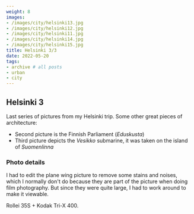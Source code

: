 ```yaml
---
weight: 8
images:
- /images/city/helsinki13.jpg
- /images/city/helsinki12.jpg
- /images/city/helsinki11.jpg
- /images/city/helsinki14.jpg
- /images/city/helsinki15.jpg
title: Helsinki 3/3
date: 2022-05-20
tags:
- archive # all posts
- urban
- city
---
```


## Helsinki 3

Last series of pictures from my Helsinki trip. Some other great pieces of architecture:
 - Second picture is the Finnish Parliament (*Eduskusta*)
 - Third picture depicts the *Vesikko* submarine, it was taken on the island of *Suomenlinna*

### Photo details

I had to edit the plane wing picture to remove some stains and noises, which I normally don't do because they are part of the picture when doing film photography. But since they were quite large, I had to work around to make it viewable.

Rollei 35S + Kodak Tri-X 400.